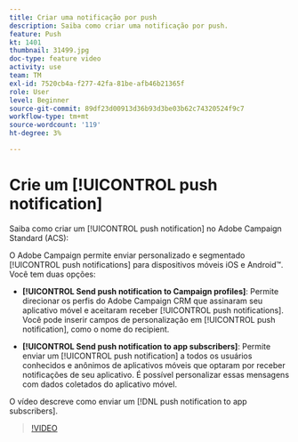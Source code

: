 ```yaml
---
title: Criar uma notificação por push
description: Saiba como criar uma notificação por push.
feature: Push
kt: 1401
thumbnail: 31499.jpg
doc-type: feature video
activity: use
team: TM
exl-id: 7520cb4a-f277-42fa-81be-afb46b21365f
role: User
level: Beginner
source-git-commit: 89df23d00913d36b93d3be03b62c74320524f9c7
workflow-type: tm+mt
source-wordcount: '119'
ht-degree: 3%

---
```


# Crie um [!UICONTROL push notification]

Saiba como criar um [!UICONTROL push notification] no Adobe Campaign Standard (ACS):

O Adobe Campaign permite enviar personalizado e segmentado [!UICONTROL push notifications] para dispositivos móveis iOS e Android™. Você tem duas opções:

* **[!UICONTROL Send push notification to Campaign profiles]**: Permite direcionar os perfis do Adobe Campaign CRM que assinaram seu aplicativo móvel e aceitaram receber [!UICONTROL push notifications]. Você pode inserir campos de personalização em [!UICONTROL push notification], como o nome do recipient.

* **[!UICONTROL Send push notification to app subscribers]**: Permite enviar um [!UICONTROL push notification] a todos os usuários conhecidos e anônimos de aplicativos móveis que optaram por receber notificações de seu aplicativo. É possível personalizar essas mensagens com dados coletados do aplicativo móvel.

O vídeo descreve como enviar um [!DNL push notification to app subscribers].

>[!VIDEO](https://video.tv.adobe.com/v/31499?quality=12&learn=on)
